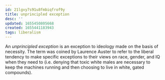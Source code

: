 ```yaml
---
id: 21lgvy7s91u8fmbiqfrof9y
title: unprincipled exception
desc: ''
updated: 1655450805668
created: 1655441183943
tags: liberalism
---
```


An *unprincipled exception* is an exception to ideology made on the basis of necessity. The term was coined by Laurence Auster to refer to the liberal tendency to make specific exceptions to their views on race, gender, and IQ when they need to (i.e. denying that toxic white males are necessary to keep the machines running and then choosing to live in white, gated compounds).
